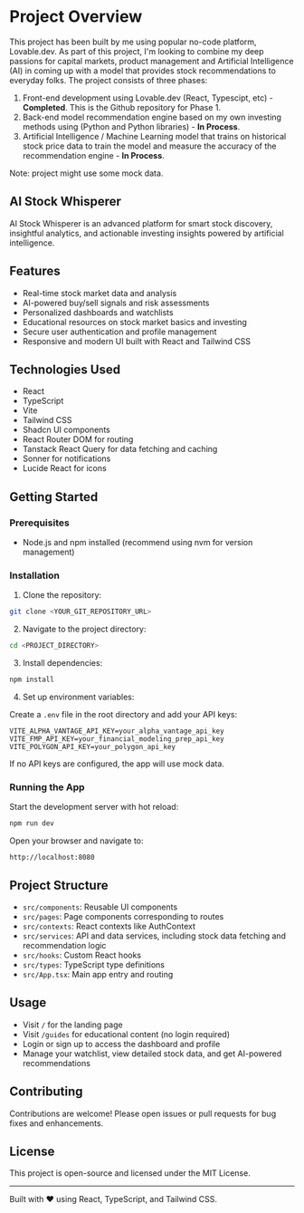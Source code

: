 
# Project Overview

This project has been built by me using popular no-code platform, Lovable.dev. As part of this project, I'm looking to combine my deep passions for capital markets, product management and Artificial Intelligence (AI) in coming up with a model that provides stock recommendations to everyday folks. The project consists of three phases:
1. Front-end development using Lovable.dev (React, Typescipt, etc) - **Completed**. This is the Github repository for Phase 1. 
2. Back-end model recommendation engine based on my own investing methods using (Python and Python libraries) - **In Process**.
3. Artificial Intelligence / Machine Learning model that trains on historical stock price data to train the model and measure the accuracy of the recommendation engine - **In Process**. 

Note: project might use some mock data. 

## AI Stock Whisperer

AI Stock Whisperer is an advanced platform for smart stock discovery, insightful analytics, and actionable investing insights powered by artificial intelligence.

## Features

- Real-time stock market data and analysis
- AI-powered buy/sell signals and risk assessments
- Personalized dashboards and watchlists
- Educational resources on stock market basics and investing
- Secure user authentication and profile management
- Responsive and modern UI built with React and Tailwind CSS

## Technologies Used

- React
- TypeScript
- Vite
- Tailwind CSS
- Shadcn UI components
- React Router DOM for routing
- Tanstack React Query for data fetching and caching
- Sonner for notifications
- Lucide React for icons

## Getting Started

### Prerequisites

- Node.js and npm installed (recommend using nvm for version management)

### Installation

1. Clone the repository:

```bash
git clone <YOUR_GIT_REPOSITORY_URL>
```

2. Navigate to the project directory:

```bash
cd <PROJECT_DIRECTORY>
```

3. Install dependencies:

```bash
npm install
```

4. Set up environment variables:

Create a `.env` file in the root directory and add your API keys:

```env
VITE_ALPHA_VANTAGE_API_KEY=your_alpha_vantage_api_key
VITE_FMP_API_KEY=your_financial_modeling_prep_api_key
VITE_POLYGON_API_KEY=your_polygon_api_key
```

If no API keys are configured, the app will use mock data.

### Running the App

Start the development server with hot reload:

```bash
npm run dev
```

Open your browser and navigate to:

```
http://localhost:8080
```

## Project Structure

- `src/components`: Reusable UI components
- `src/pages`: Page components corresponding to routes
- `src/contexts`: React contexts like AuthContext
- `src/services`: API and data services, including stock data fetching and recommendation logic
- `src/hooks`: Custom React hooks
- `src/types`: TypeScript type definitions
- `src/App.tsx`: Main app entry and routing

## Usage

- Visit `/` for the landing page
- Visit `/guides` for educational content (no login required)
- Login or sign up to access the dashboard and profile
- Manage your watchlist, view detailed stock data, and get AI-powered recommendations

## Contributing

Contributions are welcome! Please open issues or pull requests for bug fixes and enhancements.

## License

This project is open-source and licensed under the MIT License.

---

Built with ❤️ using React, TypeScript, and Tailwind CSS.

